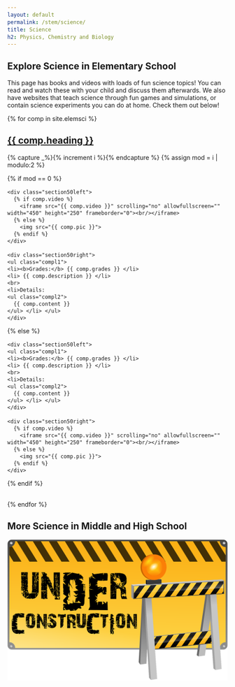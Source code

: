 ```yaml
---
layout: default
permalink: /stem/science/
title: Science
h2: Physics, Chemistry and Biology
---
```


<section50short> 
<h2>Explore Science in Elementary School</h2>
<p>This page has books and videos with loads of fun science topics! You can read and watch these with your child and discuss them afterwards. We also have websites that teach science through fun games and simulations, or contain science experiments you can do at home. Check them out below!</p>
</section50short>

{% for comp in site.elemsci %}  
<section50> 
  <h2> <a href=" {{ comp.toplink }} " target="_blank">{{ comp.heading }} </a> </h2>

  <!-- Use capture to prevent outputting i -->
  {% capture _%}{% increment i %}{% endcapture %}
  {% assign mod = i | modulo:2 %}

  <!-- For even loop runs, put pic to left. Switch for odd -->
  {% if mod == 0 %}

    <div class="section50left">
      {% if comp.video %}
        <iframe src="{{ comp.video }}" scrolling="no" allowfullscreen="" width="450" height="250" frameborder="0"><br/></iframe>
      {% else %}
        <img src="{{ comp.pic }}">
      {% endif %}
    </div>

    <div class="section50right">
    <ul class="compl1">
    <li><b>Grades:</b> {{ comp.grades }} </li>
    <li> {{ comp.description }} </li>
    <br>
    <li>Details:
    <ul class="compl2">
      {{ comp.content }} 
    </ul> </li> </ul>
    </div>

  {% else %}

    <div class="section50left">
    <ul class="compl1">
    <li><b>Grades:</b> {{ comp.grades }} </li>
    <li> {{ comp.description }} </li>
    <br>
    <li>Details:
    <ul class="compl2">
      {{ comp.content }} 
    </ul> </li> </ul>
    </div>

    <div class="section50right">
      {% if comp.video %}
        <iframe src="{{ comp.video }}" scrolling="no" allowfullscreen="" width="450" height="250" frameborder="0"><br/></iframe>
      {% else %}
        <img src="{{ comp.pic }}">
      {% endif %}
    </div>

  {% endif %}

</section50>
<br>
{% endfor %}

<section50short>
<h2>More Science in Middle and High School</h2>
<img class="center" src="/images/ComingSoon.png" style="width:600px; padding-bottom:50px;">
</section50short>

